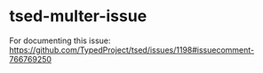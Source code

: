 # tsed-multer-issue

For documenting this issue: https://github.com/TypedProject/tsed/issues/1198#issuecomment-766769250
